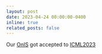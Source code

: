 ```yaml
---
layout: post
date: 2023-04-24 00:00:00-0400
inline: true
related_posts: false
---
```


Our [OnIS](https://proceedings.mlr.press/v202/shin23d/shin23d.pdf) got accepted to [ICML2023](https://icml.cc/)
